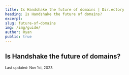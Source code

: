 ```yaml
---
title: Is Handshake the future of domains | Dir.ectory
heading: Is Handshake the future of domains?
excerpt: 
slug: future-of-domains
img: /img/guide/
author: Ryan
public: true
---
```


## Is Handshake the future of domains?

<sub>Last updated: Nov 1st, 2023</sub>